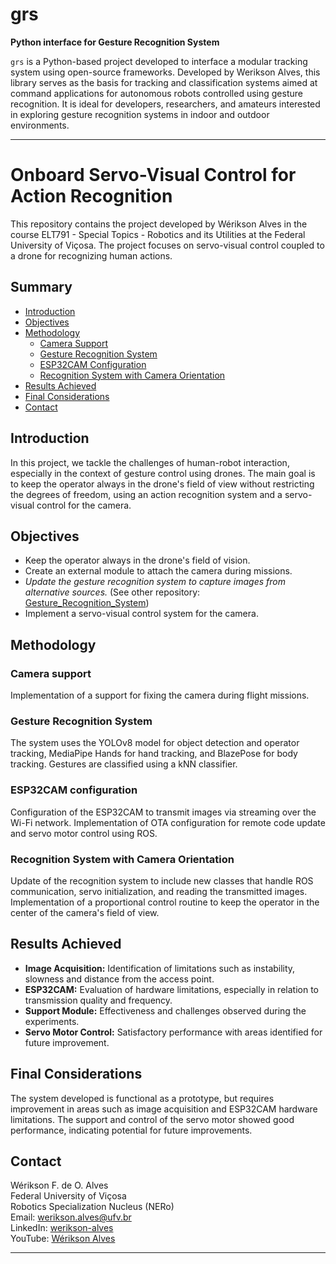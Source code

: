 # grs
**Python interface for Gesture Recognition System**

`grs` is a Python-based project developed to interface a modular tracking system using open-source frameworks. Developed by Werikson Alves, this library serves as the basis for tracking and classification systems aimed at command applications for autonomous robots controlled using gesture recognition. It is ideal for developers, researchers, and amateurs interested in exploring gesture recognition systems in indoor and outdoor environments.

---

# Onboard Servo-Visual Control for Action Recognition

This repository contains the project developed by Wérikson Alves in the course ELT791 - Special Topics - Robotics and its Utilities at the Federal University of Viçosa. The project focuses on servo-visual control coupled to a drone for recognizing human actions.

## Summary

- [Introduction](#introduction)
- [Objectives](#objectives)
- [Methodology](#Methodology)
  - [Camera Support](#camera-support)
  - [Gesture Recognition System](#gesture-recognition-system)
  - [ESP32CAM Configuration](#esp32cam-configuration)
  - [Recognition System with Camera Orientation](#recognition-system-with-camera-orientation)
- [Results Achieved](#results-achieved)
- [Final Considerations](#final-considerations)
- [Contact](#contact)

## Introduction
In this project, we tackle the challenges of human-robot interaction, especially in the context of gesture control using drones. The main goal is to keep the operator always in the drone's field of view without restricting the degrees of freedom, using an action recognition system and a servo-visual control for the camera.

## Objectives

- Keep the operator always in the drone's field of vision.
- Create an external module to attach the camera during missions.
- *Update the gesture recognition system to capture images from alternative sources.* (See other repository: [Gesture_Recognition_System](https://github.com/WeriksonAlves/Papers_CBA2024_Gesture_Recognition_System))
- Implement a servo-visual control system for the camera.

## Methodology

### Camera support

Implementation of a support for fixing the camera during flight missions.

### Gesture Recognition System

The system uses the YOLOv8 model for object detection and operator tracking, MediaPipe Hands for hand tracking, and BlazePose for body tracking. Gestures are classified using a kNN classifier.

### ESP32CAM configuration

Configuration of the ESP32CAM to transmit images via streaming over the Wi-Fi network. Implementation of OTA configuration for remote code update and servo motor control using ROS.

### Recognition System with Camera Orientation

Update of the recognition system to include new classes that handle ROS communication, servo initialization, and reading the transmitted images. Implementation of a proportional control routine to keep the operator in the center of the camera's field of view.

## Results Achieved

- **Image Acquisition:** Identification of limitations such as instability, slowness and distance from the access point.
- **ESP32CAM:** Evaluation of hardware limitations, especially in relation to transmission quality and frequency.
- **Support Module:** Effectiveness and challenges observed during the experiments.
- **Servo Motor Control:** Satisfactory performance with areas identified for future improvement.

## Final Considerations

The system developed is functional as a prototype, but requires improvement in areas such as image acquisition and ESP32CAM hardware limitations. The support and control of the servo motor showed good performance, indicating potential for future improvements.

## Contact

Wérikson F. de O. Alves  
Federal University of Viçosa  
Robotics Specialization Nucleus (NERo)  
Email: werikson.alves@ufv.br  
LinkedIn: [werikson-alves](https://www.linkedin.com/in/werikson-alves)  
YouTube: [Wérikson Alves](https://www.youtube.com/@weriksonalves5814)

---

